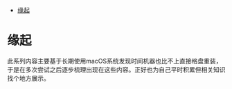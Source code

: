 <!--ts-->
* [缘起](#缘起)

<!-- Created by https://github.com/ekalinin/github-markdown-toc -->
<!-- Added by: runner, at: Wed Jul 13 13:03:08 UTC 2022 -->

<!--te-->
# 缘起

此系列内容主要基于长期使用macOS系统发现时间机器也比不上直接格盘重装，于是在多次尝试之后逐步梳理出现在这些内容。正好也为自己平时积累但相关知识找个地方展示。